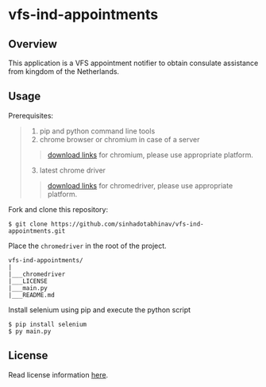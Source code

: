 # vfs-ind-appointments


## Overview

This application is a VFS appointment notifier to obtain consulate assistance from kingdom of the Netherlands.

## Usage

Prerequisites:

> 1. pip and python command line tools
> 2. chrome browser or chromium in case of a server
>> [download links](https://chromium.woolyss.com) for chromium, please use appropriate platform.
> 3. latest chrome driver
>> [download links](https://chromedriver.chromium.org/downloads) for chromedriver, please use appropriate platform.


Fork and clone this repository:
```
$ git clone https://github.com/sinhadotabhinav/vfs-ind-appointments.git
```

Place the `chromedriver` in the root of the project.

```
vfs-ind-appointments/
|
|___chromedriver
|___LICENSE
|___main.py
|___README.md
```

Install selenium using pip and execute the python script

```
$ pip install selenium
$ py main.py
```

## License

Read license information [here](https://github.com/sinhadotabhinav/vfs-ind-appointments/blob/master/LICENSE).
